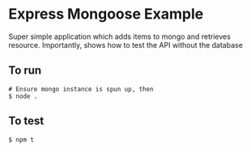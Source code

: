 # Express Mongoose Example
Super simple application which adds items to mongo and retrieves resource.
Importantly, shows how to test the API without the database

## To run
```
# Ensure mongo instance is spun up, then
$ node .
```

## To test
```
$ npm t
```
